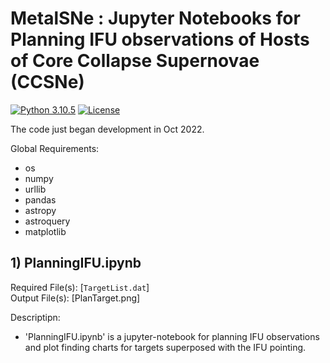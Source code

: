 # MetalSNe : Jupyter Notebooks for Planning IFU observations of Hosts of Core Collapse Supernovae (CCSNe)

[![Python 3.10.5](https://img.shields.io/badge/python-3.10.5-blue)](https://www.python.org/downloads/release/python-395/)
[![License](https://img.shields.io/github/license/sPaMFouR/MetalSNe)](https://github.com/sPaMFouR/MetalSNe)

The code just began development in Oct 2022.

Global Requirements:
- os
- numpy
- urllib
- pandas
- astropy
- astroquery
- matplotlib

## 1) PlanningIFU.ipynb
Required File(s): [`TargetList.dat`]<br />
Output File(s): [PlanTarget.png]<br />

Descriptipn:
- 'PlanningIFU.ipynb' is a jupyter-notebook for planning IFU observations and plot finding charts for targets superposed with the IFU pointing.
